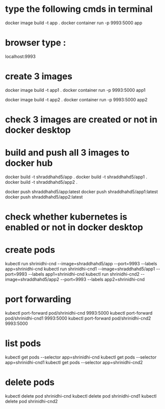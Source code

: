 
# type the following cmds in terminal

docker image build -t app .
docker container run -p 9993:5000 app

# browser type :

 localhost:9993

# create 3 images
docker image build -t app1 .
docker container run -p 9993:5000 app1

docker image build -t app2 .
docker container run -p 9993:5000 app2

# check 3 images are created or not in docker desktop

# build and push all 3 images to docker hub
 docker build -t shraddhahd5/app .
 docker build -t shraddhahd5/app1 .
docker build -t shraddhahd5/app2 .

docker push shraddhahd5/app:latest
docker push shraddhahd5/app1:latest
docker push shraddhahd5/app2:latest

# check whether kubernetes is enabled or not in docker desktop
# create pods
 kubectl run shrinidhi-cnd --image=shraddhahd5/app --port=9993 --labels app=shrinidhi-cnd
 kubectl run shrinidhi-cnd1 --image=shraddhahd5/app1 --port=9993 --labels app1=shrinidhi-cnd 
 kubectl run shrinidhi-cnd2 --image=shraddhahd5/app2 --port=9993 --labels app2=shrinidhi-cnd

 # port forwarding
 kubectl port-forward pod/shrinidhi-cnd 9993:5000
 kubectl port-forward pod/shrinidhi-cnd1 9993:5000
 kubectl port-forward pod/shrinidhi-cnd2 9993:5000

 # list pods 
  kubectl get pods --selector app=shrinidhi-cnd
  kubectl get pods --selector app=shrinidhi-cnd1
  kubectl get pods --selector app=shrinidhi-cnd2

 # delete pods 
 kubectl delete pod shrinidhi-cnd
 kubectl delete pod shrinidhi-cnd1
 kubectl delete pod shrinidhi-cnd2   

